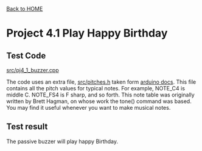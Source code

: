 [Back to HOME](../README.md)

# Project 4.1 Play Happy Birthday

## Test Code

[src/pj4_1_buzzer.cpp](src/pj4_1_buzzer.cpp)

The code uses an extra file, [src/pitches.h](src/) taken form [arduino docs](https://docs.arduino.cc/built-in-examples/digital/toneMelody/). This file contains all the pitch values for typical notes. For example, NOTE_C4 is middle C. NOTE_FS4 is F sharp, and so forth. This note table was originally written by Brett Hagman, on whose work the tone() command was based. You may find it useful whenever you want to make musical notes.

## Test result

The passive buzzer will play happy Birthday.